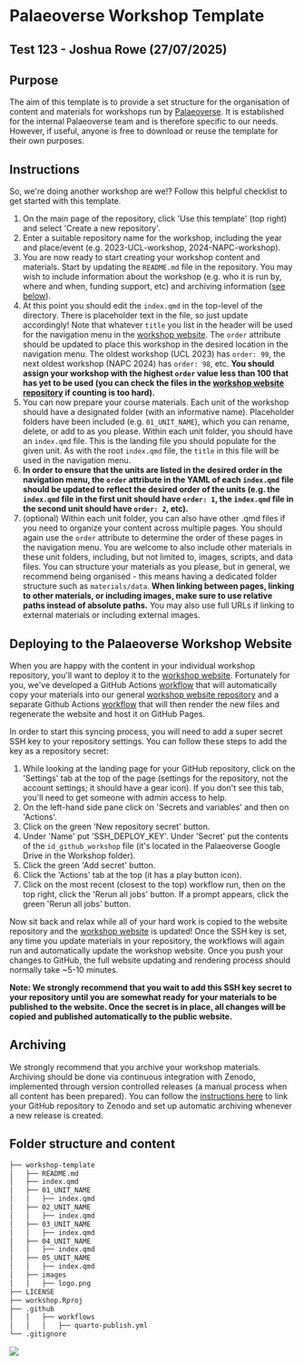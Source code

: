 # Palaeoverse Workshop Template

## Test 123 - Joshua Rowe (27/07/2025)

## Purpose

The aim of this template is to provide a set structure for the organisation of content and materials for workshops run by [Palaeoverse](https://palaeoverse.org). It is established for the internal Palaeoverse team and is therefore specific to our needs. However, if useful, anyone is free to download or reuse the template for their own purposes.

## Instructions

So, we're doing another workshop are we!? Follow this helpful checklist to get started with this template.

1. On the main page of the repository, click 'Use this template' (top right) and select 'Create a new repository'.
2. Enter a suitable repository name for the workshop, including the year and place/event (e.g. 2023-UCL-workshop, 2024-NAPC-workshop).
3. You are now ready to start creating your workshop content and materials. Start by updating the `README.md` file in the repository. You may wish to include information about the workshop (e.g. who it is run by, where and when, funding support, etc) and archiving information ([see below](#archiving)).
4. At this point you should edit the `index.qmd` in the top-level of the directory. There is placeholder text in the file, so just update accordingly! Note that whatever `title` you list in the header will be used for the navigation menu in the [workshop website](https://workshop.palaeoverse.org). The `order` attribute should be updated to place this workshop in the desired location in the navigation menu. The oldest workshop (UCL 2023) has `order: 99`, the next oldest workshop (NAPC 2024) has `order: 98`, etc. **You should assign your workshop with the highest `order` value less than 100 that has yet to be used (you can check the files in the [workshop website repository](https://github.com/palaeoverse/workshop) if counting is too hard).**
5. You can now prepare your course materials. Each unit of the workshop should have a designated folder (with an informative name). Placeholder folders have been included (e.g. `01_UNIT_NAME`), which you can rename, delete, or add to as you please. Within each unit folder, you should have an `index.qmd` file. This is the landing file you should populate for the given unit. As with the root `index.qmd` file, the `title` in this file will be used in the navigation menu.
6. **In order to ensure that the units are listed in the desired order in the navigation menu, the `order` attribute in the YAML of each `index.qmd` file should be updated to reflect the desired order of the units (e.g. the `index.qmd` file in the first unit should have `order: 1`, the `index.qmd` file in the second unit should have `order: 2`, etc).**
7. (optional) Within each unit folder, you can also have other .qmd files if you need to organize your content across multiple pages. You should again use the `order` attribute to determine the order of these pages in the navigation menu. You are welcome to also include other materials in these unit folders, including, but not limited to, images, scripts, and data files. You can structure your materials as you please, but in general, we recommend being organised - this means having a dedicated folder structure such as `materials/data`. **When linking between pages, linking to other materials, or including images, make sure to use relative paths instead of absolute paths.** You may also use full URLs if linking to external materials or including external images.

## Deploying to the Palaeoverse Workshop Website

When you are happy with the content in your individual workshop repository, you'll want to deploy it to the [workshop website](https://workshop.palaeoverse.org). Fortunately for you, we've developed a GitHub Actions [workflow](https://github.com/palaeoverse/workshop-template/blob/main/.github/workflows/copy.yml) that will automatically copy your materials into our general [workshop website repository](https://github.com/palaeoverse/workshop) and a separate Github Actions [workflow](https://github.com/palaeoverse/workshop/blob/main/.github/workflows/publish.yml) that will then render the new files and regenerate the website and host it on GitHub Pages.

In order to start this syncing process, you will need to add a super secret SSH key to your repository settings. You can follow these steps to add the key as a repository secret:

1. While looking at the landing page for your GitHub repository, click on the 'Settings' tab at the top of the page (settings for the repository, not the account settings; it should have a gear icon). If you don't see this tab, you'll need to get someone with admin access to help.
2. On the left-hand side pane click on 'Secrets and variables' and then on 'Actions'.
3. Click on the green 'New repository secret' button.
4. Under 'Name' put 'SSH_DEPLOY_KEY'. Under 'Secret' put the contents of the `id_github_workshop` file (it's located in the Palaeoverse Google Drive in the Workshop folder).
5. Click the green 'Add secret' button.
6. Click the 'Actions' tab at the top (it has a play button icon).
7. Click on the most recent (closest to the top) workflow run, then on the top right, click the 'Rerun all jobs' button. If a prompt appears, click the green 'Rerun all jobs' button.

Now sit back and relax while all of your hard work is copied to the website repository and the [workshop website](https://workshop.palaeoverse.org) is updated! Once the SSH key is set, any time you update materials in your repository, the workflows will again run and automatically update the workshop website. Once you push your changes to GitHub, the full website updating and rendering process should normally take ~5-10 minutes.

**Note: We strongly recommend that you wait to add this SSH key secret to your repository until you are somewhat ready for your materials to be published to the website. Once the secret is in place, all changes will be copied and published automatically to the public website.**

## Archiving

We strongly recommend that you archive your workshop materials. Archiving should be done via continuous integration with Zenodo, implemented through version controlled releases (a manual process when all content has been prepared). You can follow the [instructions here](https://docs.github.com/en/repositories/archiving-a-github-repository/referencing-and-citing-content) to link your GitHub repository to Zenodo and set up automatic archiving whenever a new release is created.

## Folder structure and content

```bash
├── workshop-template
│   ├── README.md
│   ├── index.qmd
│   ├── 01_UNIT_NAME
│   │   ├── index.qmd
│   ├── 02_UNIT_NAME
│   │   ├── index.qmd
│   ├── 03_UNIT_NAME
│   │   ├── index.qmd
│   ├── 04_UNIT_NAME
│   │   ├── index.qmd
│   ├── 05_UNIT_NAME
│   │   ├── index.qmd
│   ├── images
│   │   ├── logo.png
├── LICENSE
├── workshop.Rproj
├── .github
│   │   ├── workflows
│   │   │   ├── quarto-publish.yml
└── .gitignore
```

![](images/logo.png)
